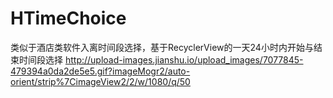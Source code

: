 # HTimeChoice
类似于酒店类软件入离时间段选择，基于RecyclerView的一天24小时内开始与结束时间段选择
http://upload-images.jianshu.io/upload_images/7077845-479394a0da2de5e5.gif?imageMogr2/auto-orient/strip%7CimageView2/2/w/1080/q/50
